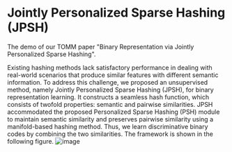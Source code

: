 # Jointly Personalized Sparse Hashing (JPSH)
The demo of our TOMM paper "Binary Representation via Jointly Personalized Sparse Hashing".

Existing hashing methods lack satisfactory performance in dealing with real-world scenarios that produce similar features with different semantic information. To address this challenge, we proposed an unsupervised method, namely Jointly Personalized Sparse Hashing (JPSH), for binary representation learning. It constructs a seamless hash function, which consists of twofold properties: semantic and pairwise similarities. JPSH accommodated the proposed Personalized Sparse Hashing (PSH) module to maintain semantic similarity and preserves pairwise similarity using a manifold-based hashing method. Thus, we learn discriminative binary codes by combining the two similarities. The framework is shown in the following figure.
![image](https://github.com/wxqlab/JPSH/Framework.png)

